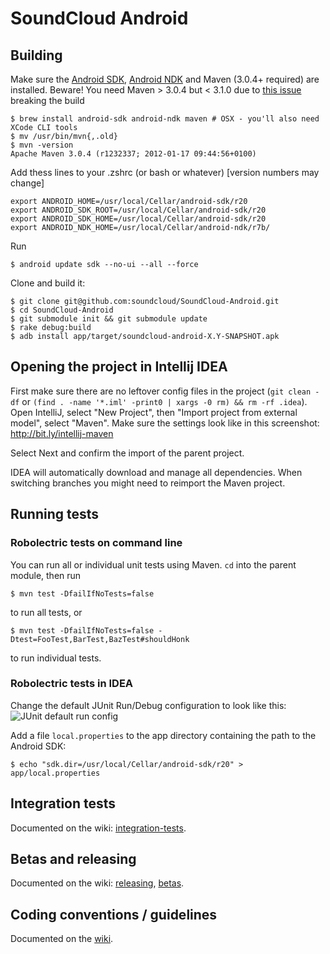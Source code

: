 # SoundCloud Android

## Building

Make sure the [Android SDK][], [Android NDK][] and Maven (3.0.4+ required) are installed.
Beware! You need Maven > 3.0.4 but < 3.1.0 due to [this issue](https://code.google.com/p/appengine-maven-plugin/issues/detail?id=31) breaking the build

    $ brew install android-sdk android-ndk maven # OSX - you'll also need XCode CLI tools
    $ mv /usr/bin/mvn{,.old}
    $ mvn -version
    Apache Maven 3.0.4 (r1232337; 2012-01-17 09:44:56+0100)


Add thess lines to your .zshrc (or bash or whatever) [version numbers may change]

    export ANDROID_HOME=/usr/local/Cellar/android-sdk/r20
    export ANDROID_SDK_ROOT=/usr/local/Cellar/android-sdk/r20
    export ANDROID_SDK_HOME=/usr/local/Cellar/android-sdk/r20
    export ANDROID_NDK_HOME=/usr/local/Cellar/android-ndk/r7b/

Run

    $ android update sdk --no-ui --all --force

Clone and build it:

    $ git clone git@github.com:soundcloud/SoundCloud-Android.git
    $ cd SoundCloud-Android
    $ git submodule init && git submodule update
    $ rake debug:build
    $ adb install app/target/soundcloud-android-X.Y-SNAPSHOT.apk

## Opening the project in Intellij IDEA

First make sure there are no leftover config files in the project
(`git clean -df` or `(find . -name '*.iml' -print0 | xargs -0 rm) && rm -rf .idea`).
Open IntelliJ, select "New Project", then "Import project from external model", select "Maven".
Make sure the settings look like in this screenshot: http://bit.ly/intellij-maven

Select Next and confirm the import of the parent project.

IDEA will automatically download and manage all dependencies. When switching branches you might need to reimport
the Maven project.

## Running tests

### Robolectric tests on command line

You can run all or individual unit tests using Maven. `cd` into the parent module, then run

    $ mvn test -DfailIfNoTests=false

to run all tests, or

    $ mvn test -DfailIfNoTests=false -Dtest=FooTest,BarTest,BazTest#shouldHonk

to run individual tests.

### Robolectric tests in IDEA

Change the default JUnit Run/Debug configuration to look like this:
![JUnit default run config][JUnit default run config]

Add a file `local.properties` to the app directory containing the path to the Android SDK:

    $ echo "sdk.dir=/usr/local/Cellar/android-sdk/r20" > app/local.properties

## Integration tests

Documented on the wiki: [integration-tests][].

## Betas and releasing

Documented on the wiki: [releasing][], [betas][].

## Coding conventions / guidelines

Documented on the [wiki][].

[Android SDK]: http://developer.android.com/sdk/index.html
[Android NDK]: http://developer.android.com/sdk/ndk/index.html
[wiki]: https://github.com/soundcloud/SoundCloud-Android/wiki/
[releasing]: https://github.com/soundcloud/SoundCloud-Android/wiki/Releasing
[betas]: https://github.com/soundcloud/SoundCloud-Android/wiki/Betas
[integration-tests]: https://github.com/soundcloud/SoundCloud-Android/wiki/Integration-tests
[JUnit default run config]: http://f.cl.ly/items/153m2C2d001j0Y1L1K02/Screen%20Shot%202012-11-27%20at%2012.57.25%20PM.png
